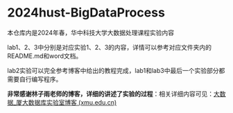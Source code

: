 # 2024hust-BigDataProcess



本仓库内是2024年春，华中科技大学大数据处理课程实验内容

lab1、2、3中分别是对应实验1、2、3的内容，详情可以参考对应文件夹内的README.md和word文档。

lab2实验可以完全参考博客中给出的教程完成，lab1和lab3中最后一个实验部分都需要自行编写程序。

**非常感谢林子雨老师的博客，详细的讲述了实验的过程**：相关详细内容可见：[大数据_厦大数据库实验室博客 (xmu.edu.cn)](https://dblab.xmu.edu.cn/blog/category/big-data/)
